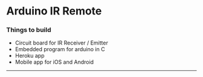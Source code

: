 # Arduino IR Remote

### Things to build
* Circuit board for IR Receiver / Emitter
* Embedded program for arduino in C
* Heroku app
* Mobile app for iOS and Android
----
